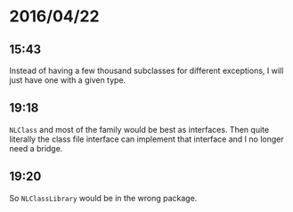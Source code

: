 # 2016/04/22

## 15:43

Instead of having a few thousand subclasses for different exceptions, I will
just have one with a given type.

## 19:18

`NLClass` and most of the family would be best as interfaces. Then quite
literally the class file interface can implement that interface and I no
longer need a bridge.

## 19:20

So `NLClassLibrary` would be in the wrong package.

